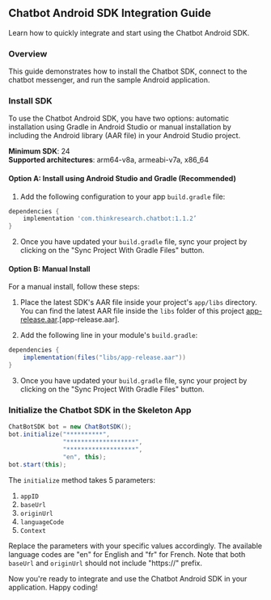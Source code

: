 ## Chatbot Android SDK Integration Guide

Learn how to quickly integrate and start using the Chatbot Android SDK.

### Overview

This guide demonstrates how to install the Chatbot SDK, connect to the chatbot messenger, and run the sample Android application.

### Install SDK

To use the Chatbot Android SDK, you have two options: automatic installation using Gradle in Android Studio or manual installation by including the Android library (AAR file) in your Android Studio project.

**Minimum SDK**: 24  
**Supported architectures**: arm64-v8a, armeabi-v7a, x86_64

#### Option A: Install using Android Studio and Gradle (Recommended)

1. Add the following configuration to your app `build.gradle` file:

```groovy
dependencies {
    implementation 'com.thinkresearch.chatbot:1.1.2’
}
```

2. Once you have updated your `build.gradle` file, sync your project by clicking on the "Sync Project With Gradle Files" button.

#### Option B: Manual Install

For a manual install, follow these steps:

1. Place the latest SDK's AAR file inside your project's `app/libs` directory. You can find the latest AAR file inside the `libs` folder of this project <a href="https://bitbucket.org/architech/think-research-android-skelton-app/src/main/app/libs/" target="_blank">app-release.aar</a>.[app-release.aar].

2. Add the following line in your module's `build.gradle`:

```groovy
dependencies {
    implementation(files("libs/app-release.aar"))
}
```

3. Once you have updated your `build.gradle` file, sync your project by clicking on the "Sync Project With Gradle Files" button.

### Initialize the Chatbot SDK in the Skeleton App

```java
ChatBotSDK bot = new ChatBotSDK();
bot.initialize("**********",
               "*******************",
               "*******************",
               "en", this);
bot.start(this);
```

The `initialize` method takes 5 parameters:
1. `appID`
2. `baseUrl`
3. `originUrl`
4. `languageCode`
5. `Context`

Replace the parameters with your specific values accordingly. The available language codes are "en" for English and "fr" for French. Note that both `baseUrl` and `originUrl` should not include "https://" prefix.

Now you're ready to integrate and use the Chatbot Android SDK in your application. Happy coding!